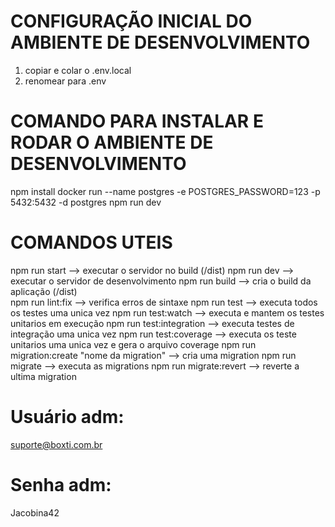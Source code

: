 # CONFIGURAÇÃO INICIAL DO AMBIENTE DE DESENVOLVIMENTO

1) copiar e colar o .env.local
2) renomear para .env

# COMANDO PARA INSTALAR E RODAR O AMBIENTE DE DESENVOLVIMENTO

npm install
docker run --name postgres -e POSTGRES_PASSWORD=123 -p 5432:5432 -d postgres 
npm run dev

# COMANDOS UTEIS 

  npm run start                                --> executar o servidor no build (/dist)
  npm run dev                                  --> executar o servidor de desenvolvimento 
  npm run build                                --> cria o build da aplicação (/dist)  
  npm run lint:fix                             --> verifica erros de sintaxe
  npm run test                                 --> executa todos os testes uma unica vez 
  npm run test:watch                           --> executa e mantem os testes unitarios em execução
  npm run test:integration                     --> executa testes de integração uma unica vez 
  npm run test:coverage                        --> executa os teste unitarios uma unica vez e gera o arquivo coverage
  npm run migration:create "nome da migration" --> cria uma migration
  npm run migrate                              --> executa as migrations
  npm run migrate:revert                       --> reverte a ultima migration


# Usuário adm:  
  suporte@boxti.com.br
# Senha adm:  
  Jacobina42
   




